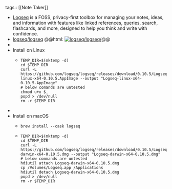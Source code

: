 tags:: [[Note Taker]]

- [Logseq](https://logseq.com/) is a FOSS, privacy-first toolbox for managing your notes, ideas, and information with features like linked references, queries, search, flashcards, and more, designed to help you think and write with confidence.
- [logseq/logseq](https://github.com/logseq/logseq)
  @@html: <a href="https://github.com/logseq/logseq/"><img src="https://github-readme-stats-astronomer.vercel.app/api/pin/?username=logseq&repo=logseq&theme=tokyonight" alt="logseq/logseq/"/></a>@@
-
- Install on Linux
	- ```shell
	  TEMP_DIR=$(mktemp -d)
	  cd $TEMP_DIR
	  curl -L https://github.com/logseq/logseq/releases/download/0.10.5/Logseq-linux-x64-0.10.5.AppImage --output "Logseq-linux-x64-0.10.5.AppImage"
	  # below comands are untested
	  chmod u+x $_
	  popd > /dev/null
	  rm -r $TEMP_DIR
	  ```
-
- Install on macOS
	- ```shell
	  brew install --cask logseq
	  ```
	- ```shell
	  TEMP_DIR=$(mktemp -d)
	  cd $TEMP_DIR
	  curl -L https://github.com/logseq/logseq/releases/download/0.10.5/Logseq-darwin-x64-0.10.5.dmg --output "Logseq-darwin-x64-0.10.5.dmg"
	  # below commands are untested
	  hdiutil attach Logseq-darwin-x64-0.10.5.dmg
	  cp /Volumes/Logseq.app /Applications
	  hdiutil detach Logseq-darwin-x64-0.10.5.dmg
	  popd > /dev/null
	  rm -r $TEMP_DIR
	  ```